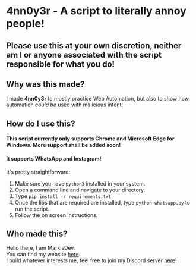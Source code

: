 # 4nn0y3r - A script to literally annoy people!

## Please use this at your own discretion, neither am I or anyone associated with the script responsible for what you do!

## Why was this made?
I made **4nn0y3r** to mostly practice Web Automation, but also to show how automation _could be_ used with malicious intent!

## How do I use this?
#### This script currently only supports Chrome and Microsoft Edge for Windows. More support shall be added soon!
#### It supports WhatsApp and Instagram!

It's pretty straightforward:  
1. Make sure you have `python3` installed in your system.
2. Open a command line and navigate to your directory.
3. Type `pip install -r requirements.txt` 
4. Once the libs that are required are installed, type `python whatsapp.py` to run the script.
5. Follow the on screen instructions.

## Who made this?
Hello there, I am MarkisDev.  
You can find my website [here](https://markis.dev).  
I build whatever interests me, feel free to join my Discord server [here](https://discord.io/dev)! 

